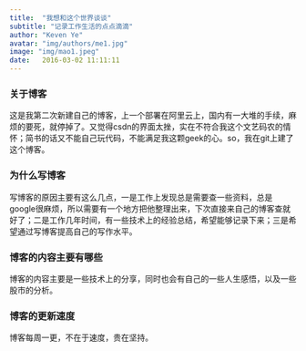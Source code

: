 ```yaml
---
title:  "我想和这个世界谈谈"
subtitle: "记录工作生活的点点滴滴"
author: "Keven Ye"
avatar: "img/authors/me1.jpg"
image: "img/mao1.jpeg"
date:   2016-03-02 11:11:11
---
```


### 关于博客
这是我第二次新建自己的博客，上一个部署在阿里云上，国内有一大堆的手续，麻烦的要死，就停掉了。又觉得csdn的界面太挫，实在不符合我这个文艺码农的情怀；简书的话又不能自己玩代码，不能满足我这颗geek的心。so，我在git上建了这个博客。


### 为什么写博客
  写博客的原因主要有这么几点，一是工作上发现总是需要查一些资料，总是google很麻烦，所以需要有一个地方把他整理出来，下次直接来自己的博客查就好了；二是工作几年时间，有一些技术上的经验总结，希望能够记录下来；三是希望通过写博客提高自己的写作水平。


### 博客的内容主要有哪些
  博客的内容主要是一些技术上的分享，同时也会有自己的一些人生感悟，以及一些股市的分析。

### 博客的更新速度
博客每周一更，不在于速度，贵在坚持。 
